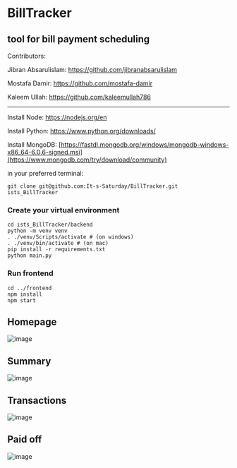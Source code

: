 # BillTracker
tool for bill payment scheduling
---
Contributors:

Jibran Absarulislam: https://github.com/jibranabsarulislam

Mostafa Damir: https://github.com/mostafa-damir

Kaleem Ullah: https://github.com/kaleemullah786

---

Install Node: https://nodejs.org/en

Install Python: https://www.python.org/downloads/

Install MongoDB: [https://fastdl.mongodb.org/windows/mongodb-windows-x86_64-6.0.6-signed.msi](https://www.mongodb.com/try/download/community)

in your preferred terminal:
    
    git clone git@github.com:It-s-Saturday/BillTracker.git ists_BillTracker
    
### Create your virtual environment
    cd ists_BillTracker/backend
    python -m venv venv
    . ./venv/Scripts/activate # (on windows)
    . ./venv/bin/activate # (on mac)
    pip install -r requirements.txt
    python main.py
    
### Run frontend
    cd ../frontend
    npm install
    npm start

## Homepage
![image](https://github.com/It-s-Saturday/BillTracker/assets/70596906/7d06a937-3a56-41ed-a3ce-cb6b02e067e5)

## Summary
![image](https://github.com/It-s-Saturday/BillTracker/assets/70596906/87ef8792-ae86-4456-966e-e75fb3c23811)

## Transactions
![image](https://github.com/It-s-Saturday/BillTracker/assets/70596906/0fc88bc9-3385-4435-a122-bf84a789144d)

## Paid off
![image](https://github.com/It-s-Saturday/BillTracker/assets/70596906/d1aabec6-3db5-41a9-bf5d-563f12fc2281)
